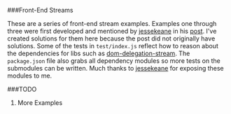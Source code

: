 ###Front-End Streams

These are a series of front-end stream examples. Examples one through three were first developed and mentioned by [jessekeane](http://words.jessekeane.me/about/) in his [post](http://words.jessekeane.me/front-end-streams/). I've created solutions for them here because the post did not originally have solutions. Some of the tests in `test/index.js` reflect how to reason about the dependencies for libs such as [dom-delegation-stream](https://www.npmjs.com/package/dom-delegation-stream). The `package.json` file also grabs all dependency modules so more tests on the submodules can be written. Much thanks to [jessekeane](http://words.jessekeane.me/about/) for exposing these modules to me.

###TODO

1. More Examples



